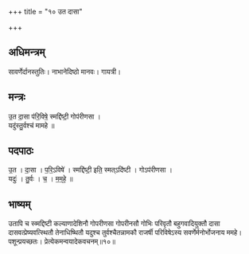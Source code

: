 +++
title = "१० उत दासा"

+++
## अधिमन्त्रम्
सावर्णेर्दानस्तुतिः। नाभानेदिष्ठो मानवः। गायत्री।

## मन्त्रः
उ॒त दा॒सा प॑रि॒विषे॒ स्मद्दि॑ष्टी॒ गोप॑रीणसा ।  
यदु॑स्तु॒र्वश्च॑ मामहे ॥

## पदपाठः
उ॒त । दा॒सा । प॒रि॒ऽविषे॑ । स्मद्दि॑ष्टी॒ इति॒ स्मत्ऽदि॑ष्टी । गोऽप॑रीणसा ।  
यदुः॑ । तु॒र्वः । च॒ । म॒म॒हे॒ ॥

## भाष्यम्
उतापि च स्व्मद्दिष्टी कल्याणादेशिनौ गोपरीणसा गोपरीनसौ गोभिः परिवृतौ बहुगवादियुक्तौ दासा दासवत्प्रेष्यवत्स्थितौ तेनाधिष्थितौ यदुश्च तुर्वश्चैतन्नामकौ राजर्षी परिविषेऽस्य सवर्णेर्मनोर्भोजनाय ममहे। पशून्प्रयच्छतः। प्रेत्येकमन्वयादेकवचनम्॥१०॥